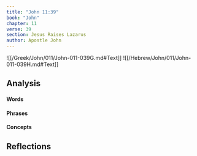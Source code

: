 ```yaml
---
title: "John 11:39"
book: "John"
chapter: 11
verse: 39
section: Jesus Raises Lazarus
author: Apostle John
---
```

![[/Greek/John/011/John-011-039G.md#Text]]
![[/Hebrew/John/011/John-011-039H.md#Text]]

## Analysis

#### Words

#### Phrases

#### Concepts

## Reflections
